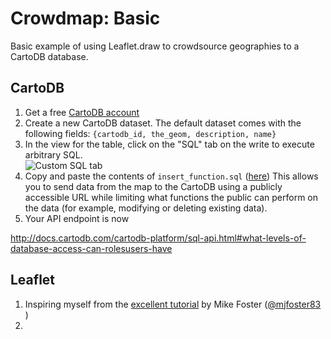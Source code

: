 # Crowdmap: Basic
Basic example of using Leaflet.draw to crowdsource geographies to a CartoDB database.

## CartoDB


1. Get a free [CartoDB account](https://cartodb.com/signup)
2. Create a new CartoDB dataset. The default dataset comes with the following fields: `{cartodb_id, the_geom, description, name}`
3. In the view for the table, click on the "SQL" tab on the write to execute arbitrary SQL.  
![Custom SQL tab](https://i.stack.imgur.com/HPEHG.png)
4. Copy and paste the contents of `insert_function.sql` ([here](https://github.com/radumas/crowdmap-basic/blob/master/insert_function.sql))
This allows you to send data from the map to the CartoDB using a publicly accessible URL while limiting what functions the public can perform on the data (for example, modifying or deleting existing data).
5. Your API endpoint is now 


http://docs.cartodb.com/cartodb-platform/sql-api.html#what-levels-of-database-access-can-rolesusers-have


## Leaflet 

1. Inspiring myself from the [excellent tutorial](http://duspviz.mit.edu/web-map-workshop/cartodb-data-collection/#) by Mike Foster ([@mjfoster83](https://github.com/mjfoster83/web-map-workshop) )
2. 